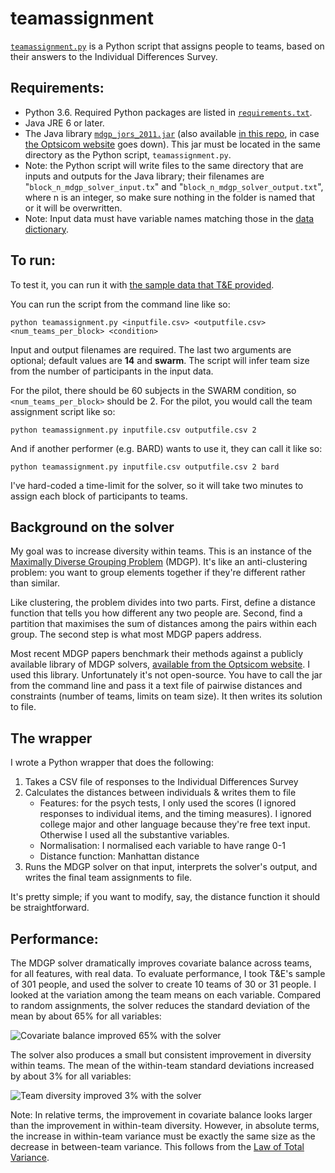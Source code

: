 # teamassignment

[`teamassignment.py`](https://github.com/lizziesilver/teamassignment/blob/master/teamassignment.py) is a Python script that assigns people to teams, based on their answers to the Individual Differences Survey. 

## Requirements:

* Python 3.6. Required Python packages are listed in [`requirements.txt`]().
* Java JRE 6 or later.
* The Java library [`mdgp_jors_2011.jar`](http://www.optsicom.es/mdgp/mdgp_jors_2011.jar) (also available [in this repo](https://github.com/lizziesilver/teamassignment/raw/master/mdgp_jors_2011.jar), in case [the Optsicom website](http://www.optsicom.es/mdgp/) goes down). This jar must be located in the same directory as the Python script, `teamassignment.py`. 
* Note: the Python script will write files to the same directory that are inputs and outputs for the Java library; their filenames are "`block_n_mdgp_solver_input.tx`" and "`block_n_mdgp_solver_output.txt`", where n is an integer, so make sure nothing in the folder is named that or it will be overwritten.
* Note: Input data must have variable names matching those in the [data dictionary](https://github.com/lizziesilver/teamassignment/raw/master/CREATE_Ind.Diffs_Data.Dictionary_Final_1.11.18.xlsx). 

## To run:

To test it, you can run it with [the sample data that T&E provided](https://3.basecamp.com/3591142/buckets/5168244/uploads/851270327). 

You can run the script from the command line like so:

```python teamassignment.py <inputfile.csv> <outputfile.csv> <num_teams_per_block> <condition>```

Input and output filenames are required. The last two arguments are optional; default values are **14** and **swarm**. The script will infer team size from the number of participants in the input data.

For the pilot, there should be 60 subjects in the SWARM condition, so `<num_teams_per_block>` should be 2. For the pilot, you would call the team assignment script like so:

```python teamassignment.py inputfile.csv outputfile.csv 2```

And if another performer (e.g. BARD) wants to use it, they can call it like so: 

```python teamassignment.py inputfile.csv outputfile.csv 2 bard```

I've hard-coded a time-limit for the solver, so it will take two minutes to assign each block of participants to teams.

## Background on the solver

My goal was to increase diversity within teams. This is an instance of the [Maximally Diverse Grouping Problem](http://www.optsicom.es/mdgp/) (MDGP). It's like an anti-clustering problem: you want to group elements together if they're different rather than similar.

Like clustering, the problem divides into two parts. First, define a distance function that tells you how different any two people are. Second, find a partition that maximises the sum of distances among the pairs within each group. The second step is what most MDGP papers address. 

Most recent MDGP papers benchmark their methods against a publicly available library of MDGP solvers, [available from the Optsicom website](http://www.optsicom.es/mdgp/#state-of-the-art-methods). I used this library. Unfortunately it's not open-source. You have to call the jar from the command line and pass it a text file of pairwise distances and constraints (number of teams, limits on team size). It then writes its solution to file.

## The wrapper
I wrote a Python wrapper that does the following:

1. Takes a CSV file of responses to the Individual Differences Survey
2. Calculates the distances between individuals & writes them to file
   * Features: for the psych tests, I only used the scores (I ignored responses to individual items, and the timing measures). I ignored college major and other language because they're free text input. Otherwise I used all the substantive variables.
   * Normalisation: I normalised each variable to have range 0-1
   * Distance function: Manhattan distance
6. Runs the MDGP solver on that input, interprets the solver's output, and writes the final team assignments to file.

It's pretty simple; if you want to modify, say, the distance function it should be straightforward. 

## Performance:

The MDGP solver dramatically improves covariate balance across teams, for all features, with real data. To evaluate performance, I took T&E's sample of 301 people, and used the solver to create 10 teams of 30 or 31 people. I looked at the variation among the team means on each variable. Compared to random assignments, the solver reduces the standard deviation of the mean by about 65% for all variables:

![Covariate balance improved 65% with the solver](img/balance.png?raw=true "Covariate balance improved 65% with the solver")

The solver also produces a small but consistent improvement in diversity within teams. The mean of the within-team standard deviations increased by about 3% for all variables:

![Team diversity improved 3% with the solver](img/diversity.png?raw=true "Team diversity improved 3% with the solver")

Note: In relative terms, the improvement in covariate balance looks larger than the improvement in within-team diversity. However, in absolute terms, the increase in within-team variance must be exactly the same size as the decrease in between-team variance. This follows from the [Law of Total Variance](https://en.wikipedia.org/wiki/Law_of_total_variance).
